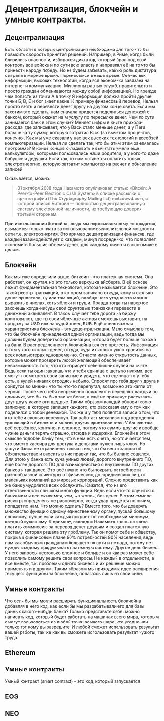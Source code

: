 # Децентрализация, блокчейн и умные контракты.

## Децентрализация
Есть области в которых централизация необходима для того что бы повысить скорость принятия решений. Например, в Риме, когда были близились опасности, избирался диктатор, который брал под свой контроль все войска и по сути всю власть и направлял её на то что бы принести народу победу. Но не будем забывать, какую роль диктатура сыграла в мирное время. Перенесемся в наше время.
Сейчас век информации, высоких технологий, когда вся экономика завязана на интернет и коммуникацию. Миллионы разных служб, правительств и просто граждан обмениваются между собой информацией. Но прежде чем попасть из точки А в точку Я информация должна пройти другие точки Б, В, Е и бог знает какие. К примеру финансовый перевод. Нельзя просто взять и перевести денег другу на другом конце света. Если мы захотим это сделать, нам сначала придется поделиться денежкой с банком, который окажет на м услугу по пересылке денег. Чем по сути занимается банк в этом случае? Меняет цифры в книге прихода-расхода, где записывает, что у Васи стало меньше денег, а у Пети больше на ту сумму, которую потратил Вася (за вычетом процентов, конечно). 
Как мы уже сказали у нас век высоких технологий и всеобзей компьютеризации. Нельзя ли сделать так, что бы этим этим занималась программа? В конце концов складывать и вычитать умели ещё калькуляторы, которыми пользовались наши родители, а у кого-то даже бабушки и дедушки. Если так, то нам останется оплатить только электроэнергию, которую затратит компьютер на расчет и обновление записей.

Оказывается, можно. 

>31 октября 2008 года Накамото опубликовал статью «Bitcoin: A Peer-to-Peer Electronic Cash System» в списке рассылки о криптографии (The Cryptography Mailing list) metzdowd.com, в которой описал Биткойн — полностью децентрализованную систему электронной наличности, не требующую доверия третьим сторонам.

При использовании биткойна, когда мы пересылаем кому-то средства, взымается только плата за использование вычислительной мощности сети т.е. электроэнергия.
Это пример децентрализации финансов, где каждый взаимодействует с каждым, минуя посреднико, что позволяет экономить большие объемы денег, для каждому лично и в экономике в целом.

## Блокчейн
Как мы уже определили выше, биткоин - это платежная система. Она работает, он крутая, но это только верхушка айсберга. В её основе лежит фундаментальная технология, которая называется блокчейн. Это такой реестр транзакций, в котором записано откуда, кому и сколько денег прилетело, ну или там акций, вообще чего угодно что можно выразить в числах, хоть яблоки и груши. Правда тогда ты наверное захочешь когда-нибудь свои фруктовые транзакии перевести в денежный эквивалент. В таком случает тебе дорога на биржу криптовалют, где ты свои яблочные активы сможешь выставить на продажу за USD или на худой конец RUB.
Ещё очень важная харантеристика блокчена - это децентрализация. Мало смысла в том, что бы блокчейн принадлежал одной организации, ведь тогда мы должны будем довериться организации, которая будет больше похожа на банк. В распределенности блокчейна вся его прелесть. Информация о том у кого сколько денег, откуда, куда и сколько ушло хранится на всех компьютерах одновременно. Отчасти именно открытость данных, которые может проверить любой желающий обеспечивает невозможность того, что кто нарисует себе лишних нулей на счете. Ведь если ты один заявишь что у тебя единица с шесьтю нулями, все смогут посмотреть свои записные и увидеть, что единица-то у тебя есть, а нулей никаких отродясь небыло. Спросят про тебя друг у друга и сойдутся во мнении что ты что-то перепутал, возможно это капли от чернил. После чего тебя непременно пожалеют и перешлют каждый по единичке, что бы ты был так же богат, а ещё не применут рассказать друг другу какие они щедрые. Таким образом каждый обновит свою записную, в которую запишет каждого, кто рассказал ему о том как поделился с тобой денежкой. Так же и у тебя появятся записи о том, что кто тебе и сколько перекинул. Так работает механизм подтверждения транзакций в биткоине и многих других криптовалютах. У банков там всё серьёзнее, конечно, и сложнее, потому что суммы другие и вообще чужие деньги терять страшно, отсюда и издержки. Блокчейн в этом смысле подобен банку тем, что в нем есть счета, но отличается тем, что вместо кассира для доступа к деньгами нужен лишь ключ. 
Но услуги банка не ограничены только тем, что бы вести записи об обязательствах и вносить в них правки так, что бы быланс сошелся. Для этого у банка есть куча умных людей, дорогого внутренниго ПО, ещё более дорогого ПО для взаимодействия с внутренним ПО других банков и так далее. Это всё нужно что бы покрыть потребности разнообразной клиентуры от физических, до юридических лиц, от маленьких компаний до мировых корпораций. Сложно представить как же банк умудряется всех обслужить. Кажется, что на его отвественности слишком много функций. Ведь если что-то случится с банками мы все окажемся, кхм, ~в жопе~, без денег. В этом смысле риски распределены не равномерно, когда удар придется по нииим, попадет по нам.
Что можно сделать? Вместо того, что бы доверять множество функцию одному единственному органу, пускай большому сложному, лучше если каждый покроет тот необходимый минимум, который нужен ему. К примеру, господин Накамото очень не хотел платить коммиссию за перевод денег друзьям и создал платежную систему, которая решала эту проблему. Так он помог себе и обществу, покрыв в финансовом плане 90% потребностей 90% населения, ведь нам как обычным гражданам большего по сути и не надо, потому нет нужды каждому придумывать платежную систему. Другое дело бизнес. У него запросы несколько сложнее и больше и он как раз может себе позволить самому решить свои вопросы. Не каждый в отдельности, а все вместе, т.к. проблемы одного бизнеса и их решение
можно применять и в другом. Таким образом мы приходим к идее расширения текущего функционала блокчейна, полагаясь лишь на свои силы. 

## Умные контракты
Что если бы мы могли расширять функциональность блокчейна добавляя в него код, как если бы мы разрабатывали его для базы данных какого-нибудь банка? Только представьте себе: можно написать код, который будет работать на машинах всего мира, которым смогут пользоваться из любой точки земного шара, кто угодно или только тот кому вы разрешите. И любой сможет использовать результат вашей работы, так же как вы сможете использовать результат чужого труда. 

## Ethereum


## Умные контракты
Умный контракт (smart contract) - это код, который запускается

## EOS
## NEO
